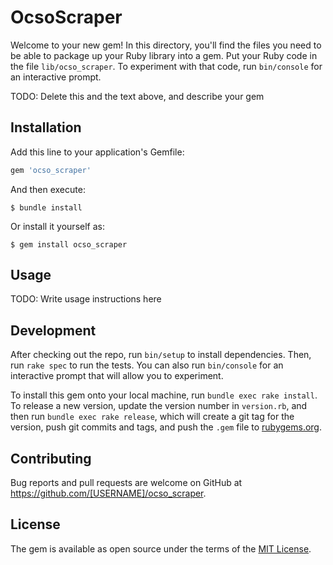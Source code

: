 # OcsoScraper

Welcome to your new gem! In this directory, you'll find the files you need to be able to package up your Ruby library into a gem. Put your Ruby code in the file `lib/ocso_scraper`. To experiment with that code, run `bin/console` for an interactive prompt.

TODO: Delete this and the text above, and describe your gem

## Installation

Add this line to your application's Gemfile:

```ruby
gem 'ocso_scraper'
```

And then execute:

    $ bundle install

Or install it yourself as:

    $ gem install ocso_scraper

## Usage

TODO: Write usage instructions here

## Development

After checking out the repo, run `bin/setup` to install dependencies. Then, run `rake spec` to run the tests. You can also run `bin/console` for an interactive prompt that will allow you to experiment.

To install this gem onto your local machine, run `bundle exec rake install`. To release a new version, update the version number in `version.rb`, and then run `bundle exec rake release`, which will create a git tag for the version, push git commits and tags, and push the `.gem` file to [rubygems.org](https://rubygems.org).

## Contributing

Bug reports and pull requests are welcome on GitHub at https://github.com/[USERNAME]/ocso_scraper.


## License

The gem is available as open source under the terms of the [MIT License](https://opensource.org/licenses/MIT).
